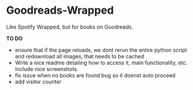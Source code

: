 # Goodreads-Wrapped

Like Spotify Wrapped, but for books on Goodreads.

**TO DO**

- ensure that if the page reloads, we dont rerun the entire python script and redownload all images, that needs to be cached
- Write a nice readme detailing how to access it, main functionality, etc. Include nice screenshots.
- fix issue when no books are found bug so it doenst auto proceed
- add visitor counter
